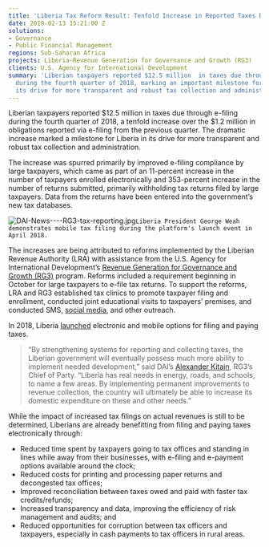 ```yaml
---
title: 'Liberia Tax Reform Result: Tenfold Increase in Reported Taxes Due Via E-Filing'
date: 2019-02-13 15:21:00 Z
solutions:
- Governance
- Public Financial Management
regions: Sub-Saharan Africa
projects: Liberia—Revenue Generation for Governance and Growth (RG3)
clients: U.S. Agency for International Development
summary: 'Liberian taxpayers reported $12.5 million  in taxes due through e-filing
  during the fourth quarter of 2018, marking an important milestone for Liberia in
  its drive for more transparent and robust tax collection and administration. '
---
```


Liberian taxpayers reported $12.5 million in taxes due through e-filing during the fourth quarter of 2018, a tenfold increase over the $1.2 million in obligations reported via e-filing from the previous quarter. The dramatic increase marked a milestone for Liberia in its drive for more transparent and robust tax collection and administration. 

The increase was spurred primarily by improved e-filing compliance by large taxpayers, which came as part of an 11-percent increase in the number of taxpayers enrolled electronically and 353-percent increase in the number of returns submitted, primarily withholding tax returns filed by large taxpayers. Data from the returns have been entered into the government’s new tax databases.

![DAI-News----RG3-tax-reporting.jpg](/uploads/DAI-News----RG3-tax-reporting.jpg)`Liberia President George Weah demonstrates mobile tax filing during the platform's launch event in April 2018.` 

The increases are being attributed to reforms implemented by the Liberian Revenue Authority (LRA) with assistance from the U.S. Agency for International Development’s [Revenue Generation for Governance and Growth (RG3)](http://preview-dai.com/our-work/projects/liberia-revenue-generation-governance-and-growth-rg3) program. Reforms included a requirement beginning in October for large taxpayers to e-file tax returns. To support the reforms, LRA and RG3 established tax clinics to promote taxpayer filing and enrollment, conducted joint educational visits to taxpayers’ premises, and conducted SMS, [social media]((https://web.facebook.com/LiberiaRevenueAuthority/?_rdc=1&_rdr)), and other outreach.

In 2018, Liberia [launched](https://dai-global-developments.com/articles/liberia-launches-mobile-tax-payments-opening-doors-to-increased-revenue-for-domestic-development/) electronic and mobile options for filing and paying taxes.

> “By strengthening systems for reporting and collecting taxes, the Liberian government will eventually possess much more ability to implement needed development,” said DAI’s [Alexander Kitain](https://www.dai.com/who-we-are/our-team/alexander-kitain), RG3’s Chief of Party. “Liberia has real needs in energy, roads, and schools, to name a few areas. By implementing permanent improvements to revenue collection, the country will ultimately be able to increase its domestic expenditure on these and other needs.”

While the impact of increased tax filings on actual revenues is still to be determined, Liberians are already benefitting from filing and paying taxes electronically through:

* Reduced time spent by taxpayers going to tax offices and standing in lines while away from their businesses, with e-filing and e-payment options available around the clock;
* Reduced costs for printing and processing paper returns and decongested tax offices;
* Improved reconciliation between taxes owed and paid with faster tax credits/refunds;
* Increased transparency and data, improving the efficiency of risk management and audits; and 
* Reduced opportunities for corruption between tax officers and taxpayers, especially in cash payments to tax officers in rural areas.
